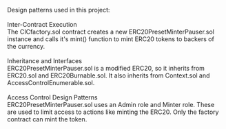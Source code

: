 Design patterns used in this project:<br/>
<br/>
Inter-Contract Execution<br/>
  The CICfactory.sol contract creates a new ERC20PresetMinterPauser.sol instance and calls it's mint() function to mint ERC20 tokens to backers of the currency.<br/>
  <br/>
 Inheritance and Interfaces<br/>
  ERC20PresetMinterPauser.sol is a modified ERC20, so it inherits from ERC20.sol and ERC20Burnable.sol.  It also inherits from Context.sol and AccessControlEnumerable.sol.<br/>
  <br/>
Access Control Design Patterns<br/>
  ERC20PresetMinterPauser.sol uses an Admin role and Minter role.  These are used to limit access to actions like minting the ERC20.  Only the factory contract can mint the token.
  
